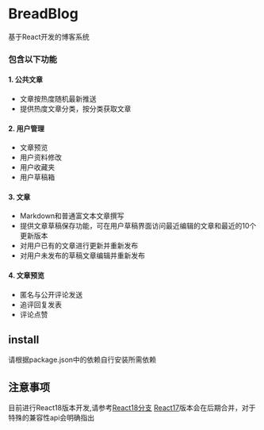 # BreadBlog
基于React开发的博客系统

### 包含以下功能
#### 1. 公共文章
  * 文章按热度随机最新推送
  * 提供热度文章分类，按分类获取文章

#### 2. 用户管理
  * 文章预览
  * 用户资料修改
  * 用户收藏夹
  * 用户草稿箱
  
#### 3. 文章
  * Markdown和普通富文本文章撰写
  * 提供文章草稿保存功能，可在用户草稿界面访问最近编辑的文章和最近的10个更新版本
  * 对用户已有的文章进行更新并重新发布
  * 对用户未发布的草稿文章编辑并重新发布
#### 4. 文章预览
  * 匿名与公开评论发送
  * 追评回复发表
  * 评论点赞
## install
 请根据package.json中的依赖自行安装所需依赖
## 注意事项
 目前进行React18版本开发,请参考[React18分支](https://github.com/ChineseBread/BreadBlog/tree/React-18)
 [React17](https://github.com/ChineseBread/BreadBlog/tree/React-17)版本会在后期合并，对于特殊的兼容性api会明确指出
